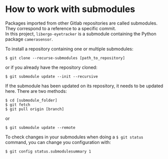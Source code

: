 # How to work with submodules
Packages imported from other Gitlab repositories are called submodules. They correspond to a reference to a specific commit.  
In this project, `libergo-eyetracker` is a submodule containing the Python package `camerasensor`.  


To install a repository containing one or multiple submodules:
```
$ git clone --recurse-submodules [path_to_repository] 
```
or if you already have the repository cloned:
```
$ git submodule update --init --recursive
```

If the submodule has been updated on its repository, it needs to be updated here. There are two methods:
```
$ cd [submodule_folder]
$ git fetch
$ git pull origin [branch]
```
or
```
$ git submodule update --remote
```

To check changes in your submodules when doing a `$ git status` command, you can change you configuration with:
```
$ git config status.submodulesummary 1
```